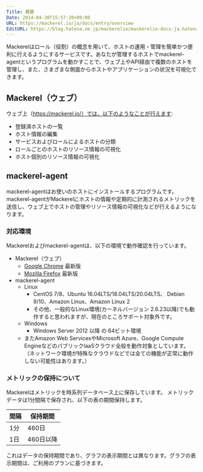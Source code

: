 ```yaml
---
Title: 概要
Date: 2014-04-30T15:57:20+09:00
URL: https://mackerel.io/ja/docs/entry/overview
EditURL: https://blog.hatena.ne.jp/mackerelio/mackerelio-docs-ja.hatenablog.mackerel.io/atom/entry/12921228815722985455
---
```


Mackerelはロール（役割）の概念を用いて、ホストの運用・管理を簡単かつ便利に行えるようにするサービスです。あなたが管理するホストでmackerel-agentというプログラムを動かすことで、ウェブ上やAPI経由で複数のホストを管理し、また、さまざまな側面からホストやアプリケーションの状況を可視化できます。

<!-- [Features](https://mackerel.io/ja/features)もあわせてご覧ください。-->

## Mackerel（ウェブ）

ウェブ上（https://mackerel.io/）では、以下のようなことが行えます:

- 登録済ホストの一覧
- ホスト情報の編集
- サービスおよびロールによるホストの分類
- ロールごとのホストのリソース情報の可視化
- ホスト個別のリソース情報の可視化

## mackerel-agent

mackerel-agentはお使いのホストにインストールするプログラムです。mackerel-agentがMackerelにホストの情報や定期的に計測されるメトリックを送信し、ウェブ上でホストの管理やリソース情報の可視化などが行えるようになります。


<h3 id="support-environments">対応環境</h3>

Mackerelおよびmackerel-agentは、以下の環境で動作確認を行っています。

- Mackerel（ウェブ）
  - [Google Chrome](http://www.google.co.jp/intl/ja/chrome/browser/) 最新版
  - [Mozilla Firefox](http://www.mozilla.org/firefox/) 最新版
- mackerel-agent
    - Linux
        - CentOS 7/8、Ubuntu 16.04LTS/18.04LTS/20.04LTS、 Debian 9/10、Amazon Linux、Amazon Linux 2
        - その他、一般的なLinux環境(カーネルバージョン 2.6.23以降)でも動作すると思われますが、現在のところサポート対象外です。
    - Windows
        - Windows Server 2012 以降 の 64ビット環境
    - またAmazon Web ServicesやMicrosoft Azure、Google Compute EngineなどのパブリックIaaSクラウド全般を動作対象としています。（ネットワーク環境が特殊なクラウドなどでは全ての機能が正常に動作しない可能性はあります。）

<h3 id="tsdb-spec">メトリックの保持について</h3>

Mackerelはメトリックを時系列データベース上に保存しています。
メトリックデータは1分間隔で保存され、以下の表の期間保持します。

| 間隔  | 保持期間  |
|-------|-----------|
| 1分   | 460日     |
| 1日   | 460日以降 |

これはデータの保持期間であり、グラフの表示期間とは異なります。グラフの表示期間は、ご利用のプランに基づきます。
